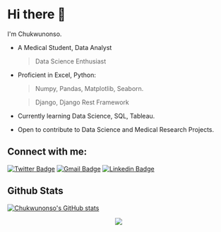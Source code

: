 # Hi there 👋

I'm Chukwunonso. 

* A Medical Student, Data Analyst
  > Data Science Enthusiast
* Proficient in Excel, Python:
  > Numpy, Pandas, Matplotlib, Seaborn.
  
  > Django, Django Rest Framework
* Currently learning Data Science, SQL, Tableau.
  
* Open to contribute to Data Science and Medical Research Projects.



## Connect with me:
<!-- SOCIAL MEDIA BADGES-->
[![Twitter Badge](https://img.shields.io/badge/-Twitter-1ca0f1?style=flat-square&labelColor=1ca0f1&logo=twitter&logoColor=white&link=https://twitter.com/Chukwumaeze_E)](https://twitter.com/Chukwumaeze_E) 
[![Gmail Badge](https://img.shields.io/badge/-Gmail-c14438?style=flat-square&logo=Gmail&logoColor=white&link=mailto:contato.echukwumaeze@gmail.com)](mailto:contato.echukwumaeze@gmail.com)
[![Linkedin Badge](https://img.shields.io/badge/-LinkedIn-blue?style=flat-square&logo=Linkedin&logoColor=white&link=https://www.linkedin.com/in/chukwunonsochukwumaeze/)](https://www.linkedin.com/in/chukwunonsochukwumaeze/)


<!-- NO PROFILES YET

REMEMBER TO ADD KAGGLE BADGE

[![Medium Badge](https://img.shields.io/badge/-@KunalRaghav-03a57a?style=flat-square&labelColor=000000&logo=Medium&link=https://medium.com/@KunalRaghav/)](https://medium.com/@KunalRaghav/) 

[![Facebook Badge](https://img.shields.io/badge/-Facebook-3b5998?style=flat-square&labelColor=3b5998&logo=facebook&logoColor=white&link=https://www.facebook.com/weltonpfelix/)](https://www.facebook.com/weltonpfelix -->

## Github Stats
[![Chukwunonso's GitHub stats](https://github-readme-stats.vercel.app/api?username=DrDev-Py&theme=tokyonight)](https://github.com/anuraghazra/github-readme-stats)

<!--
PROFILE COUNTER : 
  ![](https://komarev.com/ghpvc/?username=DrDev-Py)
  [![Top Langs](https://github-readme-stats.vercel.app/api/top-langs/?username=DrDev-Py&layout=compact&hide=html&theme=tokyonight)](https://github.com/anuraghazra/github-readme-stats)
-->

<div align="center">
<img src="https://komarev.com/ghpvc/?username=DrDev-Py&&style=flat-square" align="center" />
</div>



